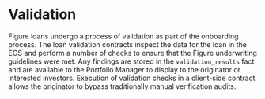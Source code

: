 # Validation

Figure loans undergo a process of validation as part of the onboarding process. The loan validation contracts inspect the data for the loan in the EOS and perform a number of checks to ensure that the Figure underwriting guidelines were met. Any findings are stored in the `validation_results` fact and are available to the Portfolio Manager to display to the originator or interested investors. Execution of validation checks in a client-side contract allows the originator to bypass traditionally manual verification audits.
